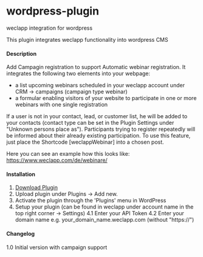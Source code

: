 # wordpress-plugin
weclapp integration for wordpress

This plugin integrates weclapp functionality into wordpress CMS

<h4>Description</h4>

Add Campagin registration to support
Automatic webinar registration. It integrates the following two elements into your webpage:


* a list upcoming webinars scheduled in your weclapp account under CRM -> campaigns (campaign type webinar)
* a formular enabling visitors of your website to participate in one or more webinars with one single registration

If a user is not in your contact, lead, or customer list, he will be added to your contacts (contact type can be set in the Plugin Settings 
under "Unknown persons place as").
Participants trying to register repeatedly will be informed about their already existing participation.
To use this feature, just place the Shortcode [weclappWebinar] into a chosen post.

Here you can see an example how this looks like:
https://www.weclapp.com/de/webinare/

<h4>Installation</h4>

1. <a href="https://github.com/ertanoe/wordpress-plugin/archive/master.zip">Download Plugin</a>
2. Upload plugin under Plugins -> Add new.
3. Activate the plugin through the 'Plugins' menu in WordPress
4. Setup your plugin (can be found in weclapp under account name in the top right corner -> Settings)
4.1 Enter your API Token
4.2 Enter your domain name e.g. your_domain_name.weclapp.com (without "https://")

<h4>Changelog</h4>

1.0 Initial version with campaign support

